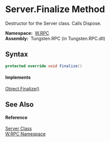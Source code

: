 Server.Finalize Method
======================
  Destructor for the Server class. Calls Dispose.

  **Namespace:**  [W.RPC][1]  
  **Assembly:**  Tungsten.RPC (in Tungsten.RPC.dll)

Syntax
------

```csharp
protected override void Finalize()
```

#### Implements
[Object.Finalize()][2]  


See Also
--------

#### Reference
[Server Class][3]  
[W.RPC Namespace][1]  

[1]: ../README.md
[2]: http://msdn.microsoft.com/en-us/library/4k87zsw7
[3]: README.md
[4]: ../../_icons/Help.png